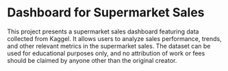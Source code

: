 # Dashboard for Supermarket Sales

This project presents a supermarket sales dashboard featuring data collected from Kaggel. It allows users to analyze sales performance, trends, and other relevant metrics in the supermarket sales. The dataset can be used for educational purposes only, and no attribution of work or fees should be claimed by anyone other than the original creator.
